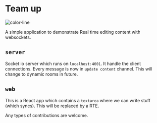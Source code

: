# Team up

![color-line](https://i.imgur.com/ufmIs45.png)

A simple application to demonstrate Real time editing content with websockets.

## `server`

Socket io server which runs on `localhost:4001`. It handle the client connections. Every message is now in `update content` channel. This will change to dynamic rooms in future.

## `web`

This is a React app which contains a `textarea` where we can write stuff (which syncs). This will be replaced by a RTE.

Any types of contributions are welcome.
